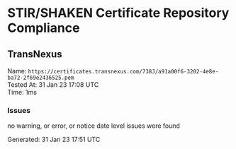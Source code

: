 # STIR/SHAKEN Certificate Repository Compliance

## TransNexus

Name: `https://certificates.transnexus.com/738J/a91a00f6-3202-4e8e-ba72-2f69e2436525.pem`\
Tested At: 31 Jan 23 17:08 UTC\
Time: 1ms

### Issues

no warning, or error, or notice date level issues were found

Generated: 31 Jan 23 17:51 UTC